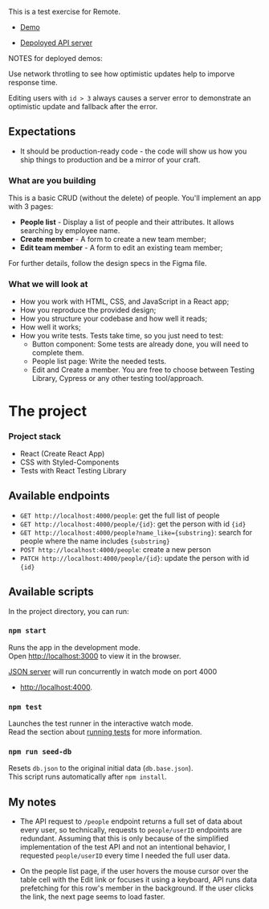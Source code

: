 This is a test exercise for Remote.

- [Demo](https://remote-test-task.netlify.app/)

- [Depoloyed API server](https://remote-test-api.herokuapp.com/people)

NOTES for deployed demos:

Use network throtling to see how optimistic updates help to imporve response time.

Editing users with `id > 3` always causes a server error to demonstrate an optimistic update and fallback
after the error.

## Expectations

* It should be production-ready code - the code will show us how you ship things to production and be a mirror of your
  craft.

### What are you building

This is a basic CRUD (without the delete) of people. You'll implement an app with 3 pages:

- **People list** - Display a list of people and their attributes. It allows searching by employee name.
- **Create member** - A form to create a new team member;
- **Edit team member** - A form to edit an existing team member;

For further details, follow the design specs in the Figma file.

### What we will look at

- How you work with HTML, CSS, and JavaScript in a React app;
- How you reproduce the provided design;
- How you structure your codebase and how well it reads;
- How well it works;
- How you write tests. Tests take time, so you just need to test:
    - Button component: Some tests are already done, you will need to complete them.
    - People list page: Write the needed tests.
    - Edit and Create a member. You are free to choose between Testing Library, Cypress or any other testing
      tool/approach.

# The project

### Project stack

- React (Create React App)
- CSS with Styled-Components
- Tests with React Testing Library

## Available endpoints

- `GET http://localhost:4000/people`: get the full list of people
- `GET http://localhost:4000/people/{id}`: get the person with id `{id}`
- `GET http://localhost:4000/people?name_like={substring}`: search for people where the name includes `{substring}`
- `POST http://localhost:4000/people`: create a new person
- `PATCH http://localhost:4000/people/{id}`: update the person with id `{id}`

## Available scripts

In the project directory, you can run:

### `npm start`

Runs the app in the development mode.\
Open [http://localhost:3000](http://localhost:3000) to view it in the browser.

[JSON server](https://github.com/typicode/json-server) will run concurrently in watch mode on port 4000

- [http://localhost:4000](http://localhost:4000).

### `npm test`

Launches the test runner in the interactive watch mode.\
Read the section about [running tests](https://facebook.github.io/create-react-app/docs/running-tests) for more
information.

### `npm run seed-db`

Resets `db.json` to the original initial data (`db.base.json`).\
This script runs automatically after `npm install`.

## My notes

- The API request to `/people` endpoint returns a full set of data about every user, so technically, requests
  to `people/userID` endpoints are redundant. Assuming that this is only because of the simplified implementation of the
  test API and not an intentional behavior, I requested `people/userID` every time I needed the full user data.

- On the people list page, if the user hovers the mouse cursor over the table cell with the Edit link or focuses it
  using a keyboard, API runs data prefetching for this row's member in the background. If the user clicks the link, the
  next page seems to load faster.

